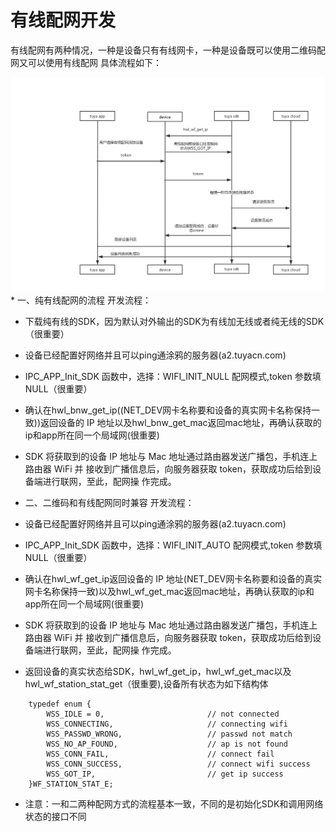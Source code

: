 # 有线配网开发

有线配网有两种情况，一种是设备只有有线网卡，一种是设备既可以使用二维码配网又可以使用有线配网
具体流程如下：  
<div align=center><img  src = "wired.png"alt="img" style="zoom:150%;"></div>  
* 一、纯有线配网的流程
  开发流程：  

* 下载纯有线的SDK，因为默认对外输出的SDK为有线加无线或者纯无线的SDK（很重要）  

* 设备已经配置好网络并且可以ping通涂鸦的服务器(a2.tuyacn.com)  

* IPC_APP_Init_SDK 函数中，选择：WIFI_INIT_NULL 配网模式,token 参数填 NULL（很重要）   

* 确认在hwl_bnw_get_ip((NET_DEV网卡名称要和设备的真实网卡名称保持一致))返回设备的 IP 地址以及hwl_bnw_get_mac返回mac地址，再确认获取的ip和app所在同一个局域网(很重要)  

* SDK 将获取到的设备 IP 地址与 Mac 地址通过路由器发送广播包，手机连上路由器 WiFi 并
接收到广播信息后，向服务器获取 token，获取成功后给到设备端进行联网，至此，配网操
作完成。  

* 二、二维码和有线配网同时兼容
  开发流程：  
* 设备已经配置好网络并且可以ping通涂鸦的服务器(a2.tuyacn.com)  

* IPC_APP_Init_SDK 函数中，选择：WIFI_INIT_AUTO 配网模式,token 参数填 NULL（很重要）   

* 确认在hwl_wf_get_ip返回设备的 IP 地址(NET_DEV网卡名称要和设备的真实网卡名称保持一致)以及hwl_wf_get_mac返回mac地址，再确认获取的ip和app所在同一个局域网(很重要)  

* SDK 将获取到的设备 IP 地址与 Mac 地址通过路由器发送广播包，手机连上路由器 WiFi 并
  接收到广播信息后，向服务器获取 token，获取成功后给到设备端进行联网，至此，配网操
  作完成。  

* 返回设备的真实状态给SDK，hwl_wf_get_ip，hwl_wf_get_mac以及hwl_wf_station_stat_get（很重要),设备所有状态为如下结构体  
```
    typedef enum {
        WSS_IDLE = 0,                       // not connected
        WSS_CONNECTING,                     // connecting wifi
        WSS_PASSWD_WRONG,                   // passwd not match
        WSS_NO_AP_FOUND,                    // ap is not found
        WSS_CONN_FAIL,                      // connect fail
        WSS_CONN_SUCCESS,                   // connect wifi success
        WSS_GOT_IP,                         // get ip success
    }WF_STATION_STAT_E;
```

* 注意：一和二两种配网方式的流程基本一致，不同的是初始化SDK和调用网络状态的接口不同  